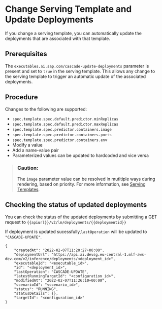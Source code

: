 <!-- loio9555fe1f83e64aee9b12f7b7008674d6 -->

# Change Serving Template and Update Deployments

If you change a serving template, you can automatically update the deployments that are associated with that template.



<a name="loio9555fe1f83e64aee9b12f7b7008674d6__prereq_ylx_ppz_wtb"/>

## Prerequisites

The `executables.ai.sap.com/cascade-update-deployments` parameter is present and set to `true` in the serving template. This allows any change to the serving template to trigger an automatic update of the associated deployments.



## Procedure

Changes to the following are supported:

-   `spec.template.spec.default.predictor.minReplicas`
-   `spec.template.spec.default.predictor.maxReplicas`
-   `spec.template.spec.predictor.containers.image`
-   `spec.template.spec.predictor.containers.ports`
-   `spec.template.spec.predictor.containers.env`
-   Modify a value
-   Add a name-value pair
-   Parameterized values can be updated to hardcoded and vice versa

 > ### Caution:  
> The `image` parameter value can be resolved in mutltiple ways during rendering, based on priority. For more information, see [Serving Templates](serving-templates-20a8667.md).

 <a name="concept_vc4_sy2_5fc"/>

<!-- concept\_vc4\_sy2\_5fc -->

## Checking the status of updated deployments

You can check the status of the updated deployments by submitting a GET request to `{{apiurl}}/v2/lm/deployments/{{deploymentid}}`

If deployment is updated sucessfully,`lastOperation` will be updated to `"CASCADE-UPDATE"`.

```
{
    "createdAt": "2022-02-07T11:20:27+00:00",
    "deploymentUrl": "https://api.ai.devsg.eu-central-1.mlf-aws-dev.com/v2/inference/deployments/<deployment_id>",
    "executableId": "<executable_id>",
    "id": "<deployment_id>",
    "lastOperation": "CASCADE-UPDATE",
    "latestRunningTargetId": "<configuration_id>",
    "modifiedAt": "2022-02-07T11:26:10+00:00",
    "scenarioId": "<scenario_id>",
    "status": "RUNNING",
    "statusDetails": {},
    "targetId": "<configuration_id>"
}
```

